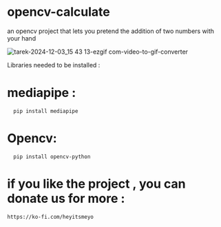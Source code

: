 # opencv-calculate
an opencv project that lets you pretend the addition of two numbers with your hand 


![tarek-2024-12-03_15 43 13-ezgif com-video-to-gif-converter](https://github.com/user-attachments/assets/a19cf9ee-8d06-4542-9ad5-ac49e619458b)


Libraries needed to be installed : 

# mediapipe : 

      pip install mediapipe 

# Opencv: 

      pip install opencv-python 



# if you like the project , you can donate us for more : 

    https://ko-fi.com/heyitsmeyo


